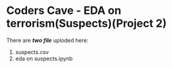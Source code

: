 # Coders Cave - EDA on terrorism(Suspects)(Project 2)

There are ***two file*** uploded here:
1. suspects.csv
2. eda on suspects.ipynb
